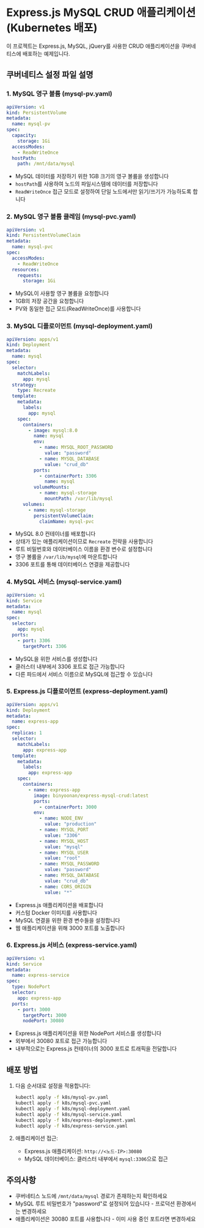 # Express.js MySQL CRUD 애플리케이션 (Kubernetes 배포)

이 프로젝트는 Express.js, MySQL, jQuery를 사용한 CRUD 애플리케이션을 쿠버네티스에 배포하는 예제입니다.

## 쿠버네티스 설정 파일 설명

### 1. MySQL 영구 볼륨 (mysql-pv.yaml)
```yaml
apiVersion: v1
kind: PersistentVolume
metadata:
  name: mysql-pv
spec:
  capacity:
    storage: 1Gi
  accessModes:
    - ReadWriteOnce
  hostPath:
    path: /mnt/data/mysql
```
- MySQL 데이터를 저장하기 위한 1GB 크기의 영구 볼륨을 생성합니다
- `hostPath`를 사용하여 노드의 파일시스템에 데이터를 저장합니다
- `ReadWriteOnce` 접근 모드로 설정하여 단일 노드에서만 읽기/쓰기가 가능하도록 합니다

### 2. MySQL 영구 볼륨 클레임 (mysql-pvc.yaml)
```yaml
apiVersion: v1
kind: PersistentVolumeClaim
metadata:
  name: mysql-pvc
spec:
  accessModes:
    - ReadWriteOnce
  resources:
    requests:
      storage: 1Gi
```
- MySQL이 사용할 영구 볼륨을 요청합니다
- 1GB의 저장 공간을 요청합니다
- PV와 동일한 접근 모드(ReadWriteOnce)를 사용합니다

### 3. MySQL 디플로이먼트 (mysql-deployment.yaml)
```yaml
apiVersion: apps/v1
kind: Deployment
metadata:
  name: mysql
spec:
  selector:
    matchLabels:
      app: mysql
  strategy:
    type: Recreate
  template:
    metadata:
      labels:
        app: mysql
    spec:
      containers:
        - image: mysql:8.0
          name: mysql
          env:
            - name: MYSQL_ROOT_PASSWORD
              value: "password"
            - name: MYSQL_DATABASE
              value: "crud_db"
          ports:
            - containerPort: 3306
              name: mysql
          volumeMounts:
            - name: mysql-storage
              mountPath: /var/lib/mysql
      volumes:
        - name: mysql-storage
          persistentVolumeClaim:
            claimName: mysql-pvc
```
- MySQL 8.0 컨테이너를 배포합니다
- 상태가 있는 애플리케이션이므로 `Recreate` 전략을 사용합니다
- 루트 비밀번호와 데이터베이스 이름을 환경 변수로 설정합니다
- 영구 볼륨을 `/var/lib/mysql`에 마운트합니다
- 3306 포트를 통해 데이터베이스 연결을 제공합니다

### 4. MySQL 서비스 (mysql-service.yaml)
```yaml
apiVersion: v1
kind: Service
metadata:
  name: mysql
spec:
  selector:
    app: mysql
  ports:
    - port: 3306
      targetPort: 3306
```
- MySQL을 위한 서비스를 생성합니다
- 클러스터 내부에서 3306 포트로 접근 가능합니다
- 다른 파드에서 서비스 이름으로 MySQL에 접근할 수 있습니다

### 5. Express.js 디플로이먼트 (express-deployment.yaml)
```yaml
apiVersion: apps/v1
kind: Deployment
metadata:
  name: express-app
spec:
  replicas: 1
  selector:
    matchLabels:
      app: express-app
  template:
    metadata:
      labels:
        app: express-app
    spec:
      containers:
        - name: express-app
          image: binyoonan/express-mysql-crud:latest
          ports:
            - containerPort: 3000
          env:
            - name: NODE_ENV
              value: "production"
            - name: MYSQL_PORT
              value: "3306"
            - name: MYSQL_HOST
              value: "mysql"
            - name: MYSQL_USER
              value: "root"
            - name: MYSQL_PASSWORD
              value: "password"
            - name: MYSQL_DATABASE
              value: "crud_db"
            - name: CORS_ORIGIN
              value: "*"
```
- Express.js 애플리케이션을 배포합니다
- 커스텀 Docker 이미지를 사용합니다
- MySQL 연결을 위한 환경 변수들을 설정합니다
- 웹 애플리케이션을 위해 3000 포트를 노출합니다

### 6. Express.js 서비스 (express-service.yaml)
```yaml
apiVersion: v1
kind: Service
metadata:
  name: express-service
spec:
  type: NodePort
  selector:
    app: express-app
  ports:
    - port: 3000
      targetPort: 3000
      nodePort: 30080
```
- Express.js 애플리케이션을 위한 NodePort 서비스를 생성합니다
- 외부에서 30080 포트로 접근 가능합니다
- 내부적으로는 Express.js 컨테이너의 3000 포트로 트래픽을 전달합니다

## 배포 방법

1. 다음 순서대로 설정을 적용합니다:
   ```bash
   kubectl apply -f k8s/mysql-pv.yaml
   kubectl apply -f k8s/mysql-pvc.yaml
   kubectl apply -f k8s/mysql-deployment.yaml
   kubectl apply -f k8s/mysql-service.yaml
   kubectl apply -f k8s/express-deployment.yaml
   kubectl apply -f k8s/express-service.yaml
   ```

2. 애플리케이션 접근:
   - Express.js 애플리케이션: `http://<노드-IP>:30080`
   - MySQL 데이터베이스: 클러스터 내부에서 `mysql:3306`으로 접근

## 주의사항
- 쿠버네티스 노드에 `/mnt/data/mysql` 경로가 존재하는지 확인하세요
- MySQL 루트 비밀번호가 "password"로 설정되어 있습니다 - 프로덕션 환경에서는 변경하세요
- 애플리케이션은 30080 포트를 사용합니다 - 이미 사용 중인 포트라면 변경하세요
